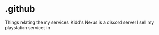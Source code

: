 # .github
Things relating the my services. Kidd's Nexus is a discord server I sell my playstation services in
